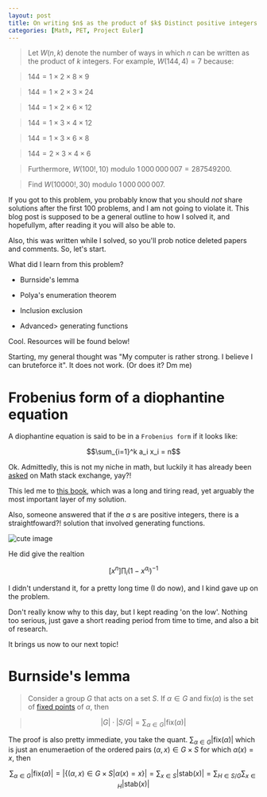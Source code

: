 ```yaml
---
layout: post
title: On writing $n$ as the product of $k$ Distinct positive integers
categories: [Math, PET, Project Euler]
---
```


> Let $W(n, k)$ denote the number of ways in which $n$ can be written as the product of $k$ integers. For example, $W(144, 4) = 7$ because:

> $144 = 1 \times 2 \times 8 \times 9$

> $144 = 1 \times 2 \times 3 \times 24$

> $144 = 1 \times 2 \times 6 \times 12$

> $144 = 1 \times 3 \times 4 \times 12$

> $144 = 1 \times 3 \times 6 \times 8$

> $144 = 2 \times 3 \times 4 \times 6$

> Furthermore, $W(100!,10)$ modulo $1\,000\,000\,007 = 287549200$. 

> Find $W(10000!,30)$ modulo $1\,000\,000\,007$.

If you got to this problem, you probably know that you should *not* share solutions after the first 100 problems, and I am not going to violate it. This blog post is supposed to be a general outline to how I solved it, and hopefullym, after reading it you will also be able to.

Also, this was written while I solved, so you'll prob notice deleted papers and comments. So, let's start.

What did I learn from this problem? 

- Burnside's lemma

- Polya's enumeration theorem

- Inclusion exclusion

- Advanced> generating functions 

Cool. Resources will be found below!

Starting, my general thought was "My computer is rather strong. I believe I can bruteforce it". It does not work. (Or does it? Dm me)

# Frobenius form of a diophantine equation

A diophantine equation is said to be in a ```Frobenius form``` if it looks like:

$$\sum_{i=1}^k a_i x_i = n$$

Ok. Admittedly, this is not my niche in math, but luckily it has already been [asked](https://math.stackexchange.com/questions/1182231/amount-of-solutions-to-the-diophantine-equation-of-frobenius) on Math stack exchange, yay?!

This led me to [this book](https://www2.math.upenn.edu/~wilf/DownldGF.html), which was a long and tiring read, yet arguably the most important layer of my solution.

Also, someone answered that if the $a$ s are positive integers, there is a straightfoward?! solution that involved generating functions. 

![cute image ](https://external-content.duckduckgo.com/iu/?u=https%3A%2F%2Ftheawesomedaily.com%2Fwp-content%2Fuploads%2F2018%2F03%2Fwtf-memes-13-1.jpg&f=1&nofb=1&ipt=b43d7a5951bb4b30c89b358f11d0a93b8aa3c67b5fa31e121dc8f68479323823&ipo=images)

He did give the realtion

$$[x^n]\prod_{i}(1-x^{a_i})^{-1}$$

I didn't understand it, for a pretty long time (I do now), and I kind gave up on the problem.

Don't really know why to this day, but I kept reading 'on the low'. Nothing too serious, just gave a short reading period from time to time, and also a bit of research.

It brings us now to our next topic!

# Burnside's lemma

> Consider a group $G$ that acts on a set $S$. If $\alpha \in G$ and $\text{fix} (\alpha)$ is the set of [fixed points](https://math.libretexts.org/Bookshelves/Differential_Equations/Differential_Equations_(Chasnov)/08%3A_Nonlinear_Differential_Equations/8.01%3A_Fixed_Points_and_Stability) of $\alpha$, then 

> $$\lvert G \rvert \cdot \lvert S/G \rvert = \sum_{\alpha \in G} \lvert \text{fix}(\alpha) \rvert$$

The proof is also pretty immediate, you take the quant. $\sum_{\alpha \in G} \lvert \text{fix}(\alpha) \rvert$ which is just an enumeraetion of the ordered pairs  $(\alpha,x) \in G\times S$ for which $\alpha (x) = x$, then 

$$\sum_{\alpha \in G} \lvert \text{fix}(\alpha) \rvert = \lvert \{ (\alpha,x) \in G \times S | \alpha(x) = x \} \rvert = \sum_{x \in S} \lvert \text{stab}(x) \rvert = \sum_{H \in S/G} \sum_{x\in H} \lvert \text{stab}(x) \rvert$$